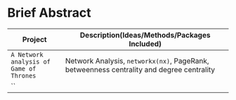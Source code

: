 # Brief Abstract

| Project | Description(Ideas/Methods/Packages Included) |
| --- | --- |
| `A Network analysis of Game of Thrones` | Network Analysis, ```networkx(nx)```, PageRank, betweenness centrality and degree centrality|
| `` | |
